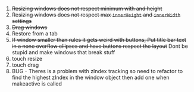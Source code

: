 1) ~~Resizing windows does not respect minimum with and height~~
2) ~~Resizing windows does not respect max `innerHeight` and `innerWidth` settings~~
3) ~~Drag windows~~
4) Restore from a tab
5) ~~If window smaller than rules it gets weird with buttons, Put title bar text in a none overflow ellipses and have buttons respect the layout~~ Dont be stupid and make windows that break stuff
6) touch resize
7) touch drag
8) BUG - Theres is a problem with zIndex tracking so need to refactor to find the highest zIndex in the window object then add one when makeactive is called

